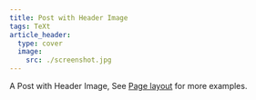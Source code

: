 ```yaml
---
title: Post with Header Image
tags: TeXt
article_header:
  type: cover
  image:
    src: ./screenshot.jpg
---
```


A Post with Header Image, See [Page layout](https://kitian616.github.io/jekyll-TeXt-theme/samples.html#page-layout) for more examples.

<!--more-->

